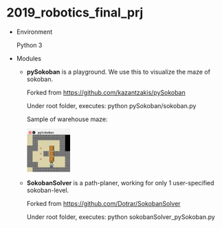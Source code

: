 # 2019_robotics_final_prj

* Environment
  
  Python 3

* Modules
  - **pySokoban** is a playground. We use this to visualize the maze of sokoban.
  
    Forked from https://github.com/kazantzakis/pySokoban
  
    Under root folder, executes:  python pySokoban/sokoban.py

    Sample of warehouse maze:

    <a href="url"><img src="https://github.com/annsonic/2019_team_13_final_prj/blob/master/doc/maze.jpg" width="100" height="100"></a>

  - **SokobanSolver** is a path-planer, working for only 1 user-specified sokoban-level.
  
    Forked from https://github.com/Dotrar/SokobanSolver
    
    Under root folder, executes:  python sokobanSolver_pySokoban.py
